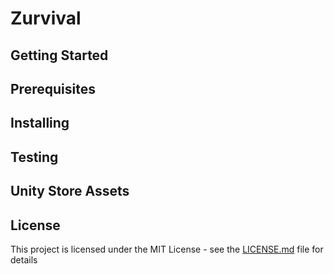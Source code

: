 # Zurvival

## Getting Started

## Prerequisites

## Installing

## Testing

## Unity Store Assets

## License
This project is licensed under the MIT License - see the [LICENSE.md](https://github.com/Troy-Qasper/Zurvival-Capstone/blob/main/LICENSE) file for details
